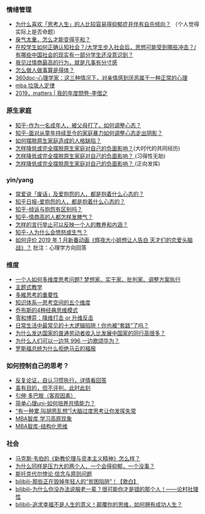 

### 情绪管理

* [为什么喜欢「思考人生」的人比较容易得抑郁症并伴有自杀倾向？](https://www.zhihu.com/question/20783406) （个人觉得实际上是否命题）
* [戾气太重，怎么才能变得平和？](https://www.zhihu.com/question/33970971/answer/57776266)
* [在校学生如何正确认知社会？/大学生步入社会后，思想可能受到哪些冲击？/有哪些中国社会的现实有一部分学生还没意识到？](https://www.zhihu.com/question/26631336/answer/33539893)
* [我见过情商最高的行为，就是凡事有分寸感](https://kuaibao.qq.com/s/20190813A0PES700?refer=spider) 
* [怎么做人做事算是得体？](https://dhh.dahe.cn/con/0525088400)
* [360doc-心理学家：这三种情况下，对亲情感到厌恶属于一种正常的心理](http://www.360doc.com/content/19/0601/11/37341805_839597711.shtml)
* [mba 垃圾人定律](https://wiki.mbalib.com/wiki/%E5%9E%83%E5%9C%BE%E4%BA%BA%E5%AE%9A%E5%BE%8B)
* [2019，matters | 我的年度問卷-李借之](https://hardbin.com/ipfs/QmUW2VQFfTL5EmLMiBEScFjLTESK3jmcWDMLz8Y9PpmTaQ)

### 原生家庭

* [知乎-作为一名成年人，被父母打了，如何调整心态？](https://www.zhihu.com/question/40984913/answer/555662959)
* [知乎-面对从童年持续至今的家庭暴力如何调整心态走出阴影？](https://www.zhihu.com/question/31277152/answer/51423535)
* [如何摆脱原生家庭造成的人格缺陷？](https://www.zhihu.com/question/291784243/answer/509020322) 
* [怎样降低或完全摆脱原生家庭对自己的负面影响？](https://www.zhihu.com/question/29220666/answer/574374739)(大时代的共同经历)
* [怎样降低或完全摆脱原生家庭对自己的负面影响？ ](https://www.zhihu.com/question/29220666/answer/1322011878) (习得性无助)
* [怎样降低或完全摆脱原生家庭对自己的负面影响？ ](https://www.zhihu.com/question/29220666/answer/162899608) (正向发挥)

### yin/yang

* [常爱说「废话」及爱抱怨的人，都是抱着什么心态的？](https://www.zhihu.com/question/22811035)
* [知乎日报-爱抱怨的人，都是抱着什么心态的？](https://www.zhihu.com/question/22811035/answer/31413064)
* [知乎-倾诉与抱怨有区别吗？](https://www.zhihu.com/question/24573922/answer/32048982)
* [知乎-情商高的人都怎样发脾气？](https://www.zhihu.com/question/24314797)
* [怎样的言行举止可以反映一个人的教养和内涵？](https://www.zhihu.com/question/27871104/answer/45664502)
* [知乎-人为什么会愤怒或生气？](https://www.zhihu.com/question/20222339)
* [如何评价 2019 年 1 月新番动画《辉夜大小姐想让人告白 天才们的恋爱头脑战》？](https://www.zhihu.com/question/307529881/answer/615682870) 批注：心理学方向回答


### 维度

* [一个人如何多维度思考问题? 梦想家、实干家、批判家、调整方案执行](https://www.jianshu.com/p/b1a3ea921e83)
* [主题式教学](https://www.edb.gov.hk/attachment/tc/curriculum-development/cross-kla-studies/gs-primary/teacher-edu-program/20150117-1.pdf)
* [多維思考的重要性](https://data.leafwind.tw/the-importance-of-multi-dimension-thinking-b5dcb18309f4)
* [知识体系—思考空间的五个维度](https://dy.163.com/article/EFSIPRHS05364HA9.html)
* [乔布斯的4种经典思维模式](https://xueqiu.com/2524803655/126735858)
* [零和博弈：降维打击 or 升维反击](https://baijiahao.baidu.com/s?id=1663787177093799453&wfr=spider&for=pc)
* [日常生活中最常见的十大逻辑陷阱！你也被“套路”了吗？](https://www.jianshu.com/p/efedc6ca75a2)
* [为什么发达国家的普通劳动者收入比发展中国家的同行高很多？](https://www.zhihu.com/question/424070082/answer/1506036476)
* [为什么人们可以一边骂 996 一边歌颂华为？](https://www.zhihu.com/question/397839610/answer/1475570715)
* [罗斯福总统为什么拒绝马云的福报](https://zhuanlan.zhihu.com/p/262034378?utm_source=qq&utm_medium=social&utm_oi=891439890716307456)

### 如何控制自己的思考？

* [反复论证，自认习惯执行，详情看回答](https://www.zhihu.com/question/21961293/answer/577436136)
* [虽有目的，但不评判，此时此刻](https://www.zhihu.com/question/21961293/answer/569839196)
* [引伸 多巴胺（客观因素）](https://www.zhihu.com/question/29692934/answer/845610471)
* [简单心理uni-如何培养共情能力？](https://www.zhihu.com/question/24440657/answer/463431187)
* [“有一种累,叫胡思乱想”|大脑过度思考让你发挥失常](https://www.xinli001.com/info/100462390)
* [MBA智库 学习高原现象](https://wiki.mbalib.com/wiki/%E5%AD%A6%E4%B9%A0%E9%AB%98%E5%8E%9F%E7%8E%B0%E8%B1%A1)
* [MBA智库-结构化思维](https://wiki.mbalib.com/wiki/%E7%BB%93%E6%9E%84%E5%8C%96%E6%80%9D%E7%BB%B4)

### 社会

* [马克斯·韦伯的《新教伦理与资本主义精神》怎么样？](https://www.zhihu.com/question/20081841/answer/1295049872)
* [为什么同样是压力大的两个人，一个会得抑郁，一个没事？](https://www.zhihu.com/question/60946217/answer/1296280250)
* [斯托克代尔悖论 信念与原则问题](https://www.jianshu.com/p/8647b8fa5f8d)
* [bilibili-那些正在毁掉年轻人的“贫困陷阱”！【歌白】](https://www.bilibili.com/video/BV15y4y1y7XA/)
* [bilibili-为什么你没办法说服老一辈？很可能你才是错的那个人！——论村社理性](https://www.bilibili.com/video/BV1ET4y1c7Wi)
* [bilibili-追求幸福不是人生的意义！颠覆你的思维，如何拥有成功人生？](https://www.bilibili.com/video/BV1754y1m71r)
